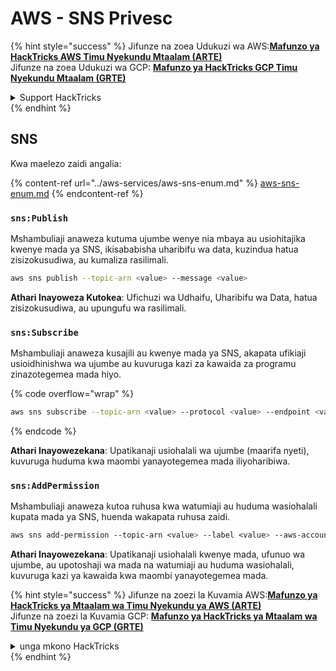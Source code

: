 # AWS - SNS Privesc

{% hint style="success" %}
Jifunze na zoea Udukuzi wa AWS:<img src="/.gitbook/assets/image.png" alt="" data-size="line">[**Mafunzo ya HackTricks AWS Timu Nyekundu Mtaalam (ARTE)**](https://training.hacktricks.xyz/courses/arte)<img src="/.gitbook/assets/image.png" alt="" data-size="line">\
Jifunze na zoea Udukuzi wa GCP: <img src="/.gitbook/assets/image (2).png" alt="" data-size="line">[**Mafunzo ya HackTricks GCP Timu Nyekundu Mtaalam (GRTE)**<img src="/.gitbook/assets/image (2).png" alt="" data-size="line">](https://training.hacktricks.xyz/courses/grte)

<details>

<summary>Support HackTricks</summary>

* Angalia [**mpango wa usajili**](https://github.com/sponsors/carlospolop)!
* **Jiunge na** 💬 [**Kikundi cha Discord**](https://discord.gg/hRep4RUj7f) au kikundi cha [**telegram**](https://t.me/peass) au **tufuate** kwenye **Twitter** 🐦 [**@hacktricks\_live**](https://twitter.com/hacktricks\_live)**.**
* **Shiriki mbinu za udukuzi kwa kuwasilisha PRs kwa** [**HackTricks**](https://github.com/carlospolop/hacktricks) na [**HackTricks Cloud**](https://github.com/carlospolop/hacktricks-cloud) github repos.

</details>
{% endhint %}

## SNS

Kwa maelezo zaidi angalia:

{% content-ref url="../aws-services/aws-sns-enum.md" %}
[aws-sns-enum.md](../aws-services/aws-sns-enum.md)
{% endcontent-ref %}

### `sns:Publish`

Mshambuliaji anaweza kutuma ujumbe wenye nia mbaya au usiohitajika kwenye mada ya SNS, ikisababisha uharibifu wa data, kuzindua hatua zisizokusudiwa, au kumaliza rasilimali.
```bash
aws sns publish --topic-arn <value> --message <value>
```
**Athari Inayoweza Kutokea**: Ufichuzi wa Udhaifu, Uharibifu wa Data, hatua zisizokusudiwa, au upungufu wa rasilimali.

### `sns:Subscribe`&#x20;

Mshambuliaji anaweza kusajili au kwenye mada ya SNS, akapata ufikiaji usioidhinishwa wa ujumbe au kuvuruga kazi za kawaida za programu zinazotegemea mada hiyo.

{% code overflow="wrap" %}
```bash
aws sns subscribe --topic-arn <value> --protocol <value> --endpoint <value>
```
{% endcode %}

**Athari Inayowezekana**: Upatikanaji usiohalali wa ujumbe (maarifa nyeti), kuvuruga huduma kwa maombi yanayotegemea mada iliyoharibiwa.

### `sns:AddPermission`&#x20;

Mshambuliaji anaweza kutoa ruhusa kwa watumiaji au huduma wasiohalali kupata mada ya SNS, huenda wakapata ruhusa zaidi.
```css
aws sns add-permission --topic-arn <value> --label <value> --aws-account-id <value> --action-name <value>
```
**Athari Inayowezekana**: Upatikanaji usiohalali kwenye mada, ufunuo wa ujumbe, au upotoshaji wa mada na watumiaji au huduma wasiohalali, kuvuruga kazi ya kawaida kwa maombi yanayotegemea mada.

{% hint style="success" %}
Jifunze na zoezi la Kuvamia AWS:<img src="/.gitbook/assets/image.png" alt="" data-size="line">[**Mafunzo ya HackTricks ya Mtaalam wa Timu Nyekundu ya AWS (ARTE)**](https://training.hacktricks.xyz/courses/arte)<img src="/.gitbook/assets/image.png" alt="" data-size="line">\
Jifunze na zoezi la Kuvamia GCP: <img src="/.gitbook/assets/image (2).png" alt="" data-size="line">[**Mafunzo ya HackTricks ya Mtaalam wa Timu Nyekundu ya GCP (GRTE)**<img src="/.gitbook/assets/image (2).png" alt="" data-size="line">](https://training.hacktricks.xyz/courses/grte)

<details>

<summary>unga mkono HackTricks</summary>

* Angalia [**mpango wa usajili**](https://github.com/sponsors/carlospolop)!
* **Jiunge na** 💬 [**Kikundi cha Discord**](https://discord.gg/hRep4RUj7f) au kikundi cha [**telegram**](https://t.me/peass) au **tufuate** kwenye **Twitter** 🐦 [**@hacktricks\_live**](https://twitter.com/hacktricks\_live)**.**
* **Shiriki mbinu za udukuzi kwa kuwasilisha PRs kwa** [**HackTricks**](https://github.com/carlospolop/hacktricks) na [**HackTricks Cloud**](https://github.com/carlospolop/hacktricks-cloud) github repos.

</details>
{% endhint %}
